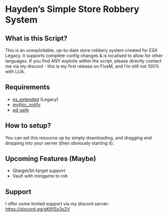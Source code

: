# Hayden’s Simple Store Robbery System
## What is this Script?

This is an unexploitable, up-to-date store robbery system created for ESX Legacy, it supports complete config changes & is localised to allow for other languages.
If you find ANY exploits within the script, please directly contact me via my discord - this is my first release on FiveM, and I'm still not 100% with LUA.

## Requirements

- [es_extended](https://github.com/esx-framework/es_extended/tree/legacy) (Legacy)
- [mythic_notify](https://github.com/JayMontana36/mythic_notify.git)
- [pd-safe](https://github.com/VHall1/pd-safe.git)

## How to setup?

You can set this resource up by simply downloading, and dragging and dropping into your server (then obviously starting it).
## Upcoming Features (Maybe)

- Qtarget/bt-target support
- Vault with minigame to rob
## Support

I offer some limited support via my discord server: https://discord.gg/gKKfSx3s2V
